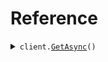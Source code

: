 # Reference
<details><summary><code>client.<a href="/src/SeedLicense/SeedLicenseClient.cs">GetAsync</a>()</code></summary>
<dl>
<dd>

#### 🔌 Usage

<dl>
<dd>

<dl>
<dd>

```csharp
await client.GetAsync();
```
</dd>
</dl>
</dd>
</dl>


</dd>
</dl>
</details>
